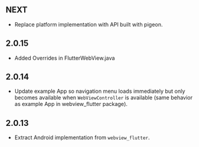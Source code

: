 ## NEXT

* Replace platform implementation with API built with pigeon.

## 2.0.15

* Added Overrides in  FlutterWebView.java 
  
## 2.0.14

* Update example App so navigation menu loads immediately but only becomes available when `WebViewController` is available (same behavior as example App in webview_flutter package).

## 2.0.13

* Extract Android implementation from `webview_flutter`.

